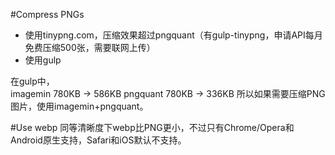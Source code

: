 #Compress PNGs
- 使用tinypng.com，压缩效果超过pngquant（有gulp-tinypng，申请API每月免费压缩500张，需要联网上传）
- 使用gulp

在gulp中，  
imagemin 780KB -> 586KB
pngquant 780KB -> 336KB
所以如果需要压缩PNG图片，使用imagemin+pngquant。

#Use webp
同等清晰度下webp比PNG更小，不过只有Chrome/Opera和Android原生支持，Safari和iOS默认不支持。

